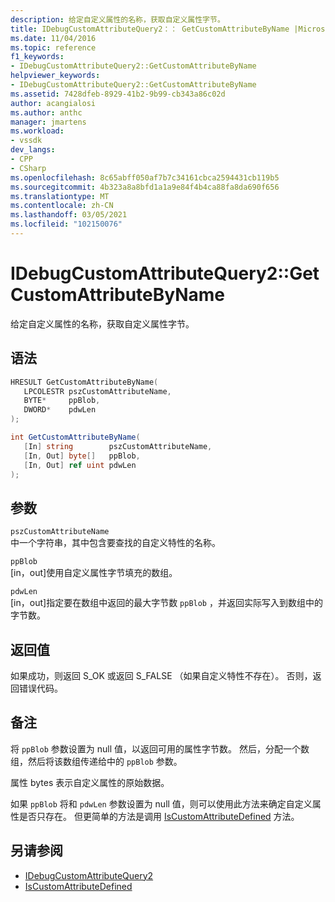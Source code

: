 ```yaml
---
description: 给定自定义属性的名称，获取自定义属性字节。
title: IDebugCustomAttributeQuery2：： GetCustomAttributeByName |Microsoft Docs
ms.date: 11/04/2016
ms.topic: reference
f1_keywords:
- IDebugCustomAttributeQuery2::GetCustomAttributeByName
helpviewer_keywords:
- IDebugCustomAttributeQuery2::GetCustomAttributeByName
ms.assetid: 7428dfeb-8929-41b2-9b99-cb343a86c02d
author: acangialosi
ms.author: anthc
manager: jmartens
ms.workload:
- vssdk
dev_langs:
- CPP
- CSharp
ms.openlocfilehash: 8c65abff050af7b7c34161cbca2594431cb119b5
ms.sourcegitcommit: 4b323a8a8bfd1a1a9e84f4b4ca88fa8da690f656
ms.translationtype: MT
ms.contentlocale: zh-CN
ms.lasthandoff: 03/05/2021
ms.locfileid: "102150076"
---
```

# <a name="idebugcustomattributequery2getcustomattributebyname"></a>IDebugCustomAttributeQuery2::GetCustomAttributeByName
给定自定义属性的名称，获取自定义属性字节。

## <a name="syntax"></a>语法

```cpp
HRESULT GetCustomAttributeByName( 
   LPCOLESTR pszCustomAttributeName,
   BYTE*     ppBlob,
   DWORD*    pdwLen
);
```

```csharp
int GetCustomAttributeByName(
   [In] string        pszCustomAttributeName,
   [In, Out] byte[]   ppBlob,
   [In, Out] ref uint pdwLen
);
```

## <a name="parameters"></a>参数
`pszCustomAttributeName`\
中一个字符串，其中包含要查找的自定义特性的名称。

`ppBlob`\
[in，out]使用自定义属性字节填充的数组。

`pdwLen`\
[in，out]指定要在数组中返回的最大字节数 `ppBlob` ，并返回实际写入到数组中的字节数。

## <a name="return-value"></a>返回值
 如果成功，则返回 S_OK 或返回 S_FALSE （如果自定义特性不存在）。 否则，返回错误代码。

## <a name="remarks"></a>备注
 将 `ppBlob` 参数设置为 null 值，以返回可用的属性字节数。 然后，分配一个数组，然后将该数组传递给中的 `ppBlob` 参数。

 属性 bytes 表示自定义属性的原始数据。

 如果 `ppBlob` 将和 `pdwLen` 参数设置为 null 值，则可以使用此方法来确定自定义属性是否只存在。 但更简单的方法是调用 [IsCustomAttributeDefined](../../../extensibility/debugger/reference/idebugcustomattributequery2-iscustomattributedefined.md) 方法。

## <a name="see-also"></a>另请参阅
- [IDebugCustomAttributeQuery2](../../../extensibility/debugger/reference/idebugcustomattributequery2.md)
- [IsCustomAttributeDefined](../../../extensibility/debugger/reference/idebugcustomattributequery2-iscustomattributedefined.md)
